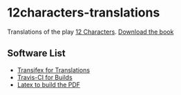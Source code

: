 # 12characters-translations

Translations of the play [12 Characters](https://12characters.org.uk).
[Download the book](https://github.com/niccokunzmann/12characters-translations/releases/latest)

## Software List

- [Transifex for Translations](https://www.transifex.com/12-characters)
- [Travis-CI for Builds](https://travis-ci.org/niccokunzmann/12characters-translations)
- [Latex to build the PDF](https://github.com/niccokunzmann/ci-latex)


